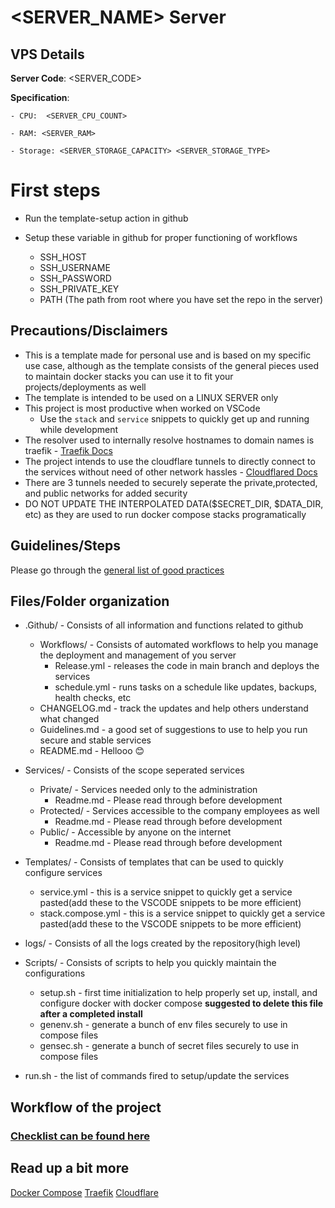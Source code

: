 # <SERVER_NAME> Server

## VPS Details 
**Server Code**: <SERVER_CODE>

**Specification**:
	
	- CPU:  <SERVER_CPU_COUNT>

	- RAM: <SERVER_RAM>

	- Storage: <SERVER_STORAGE_CAPACITY> <SERVER_STORAGE_TYPE>


# First steps
- Run the template-setup action in github

- Setup these variable in github for proper functioning of workflows
	- SSH_HOST
	- SSH_USERNAME
	- SSH_PASSWORD
	- SSH_PRIVATE_KEY
	- PATH (The path from root where you have set the repo in the server)

## Precautions/Disclaimers
- This is a template made for personal use and is based on my specific use case, although as the template consists of the general pieces used to maintain docker stacks you can use it to fit your projects/deployments as well
- The template is intended to be used on a LINUX SERVER only
- This project is most productive when worked on VSCode
	- Use the `stack` and `service` snippets to quickly get up and running while development
- The resolver used to internally resolve hostnames to domain names is traefik - [Traefik Docs](https://doc.traefik.io/traefik/)
- The project intends to use the cloudflare tunnels to directly connect to the services without need of other network hassles - [Cloudflared Docs](https://developers.cloudflare.com/cloudflare-one/connections/connect-networks/get-started/)
- There are 3 tunnels needed to securely seperate the private,protected, and public networks for added security
- DO NOT UPDATE THE INTERPOLATED DATA($SECRET_DIR, $DATA_DIR, etc) as they are used to run docker compose stacks programatically

## Guidelines/Steps
Please go through the [general list of good practices](./Guidelines.md)

## Files/Folder organization

- .Github/ - Consists of all information and functions related to github
	- Workflows/ - Consists of automated workflows to help you manage the deployment and management of you server
		- Release.yml - releases the code in main branch and deploys the services
		- schedule.yml - runs tasks on a schedule like updates, backups, health checks, etc
	- CHANGELOG.md - track the updates and help others understand what changed
	- Guidelines.md - a good set of suggestions to use to help you run secure and stable  services
	- README.md - Hellooo 😊

- Services/ - Consists of the scope seperated services
	- Private/ - Services needed only to the administration
		- Readme.md - Please read through before development
	- Protected/ - Services accessible to the company employees as well
		- Readme.md - Please read through before development
	- Public/ - Accessible by anyone on the internet
		- Readme.md - Please read through before development

- Templates/ - Consists of templates that can be used to quickly configure services
	- service.yml - this is a service snippet to quickly get a service pasted(add these to the VSCODE snippets to be more efficient)
	- stack.compose.yml - this is a service snippet to quickly get a service pasted(add these to the VSCODE snippets to be more efficient)

- logs/ - Consists of all the logs created by the repository(high level)

- Scripts/ - Consists of scripts to help you quickly maintain the configurations
	- setup.sh - first time initialization to help properly set up, install, and configure docker with docker compose __suggested to delete this file after a completed install__
	- genenv.sh - generate a bunch of env files securely to use in compose files
	- gensec.sh - generate a bunch of secret files securely to use in compose files


- run.sh - the list of commands fired to setup/update the services

## Workflow of the project
### [Checklist can be found here](./Checklist.md)

## Read up a bit more
[Docker Compose](https://docs.docker.com/compose/)
[Traefik](https://doc.traefik.io/traefik/)
[Cloudflare](https://developers.cloudflare.com/cloudflare-one/connections/connect-networks/get-started/)

